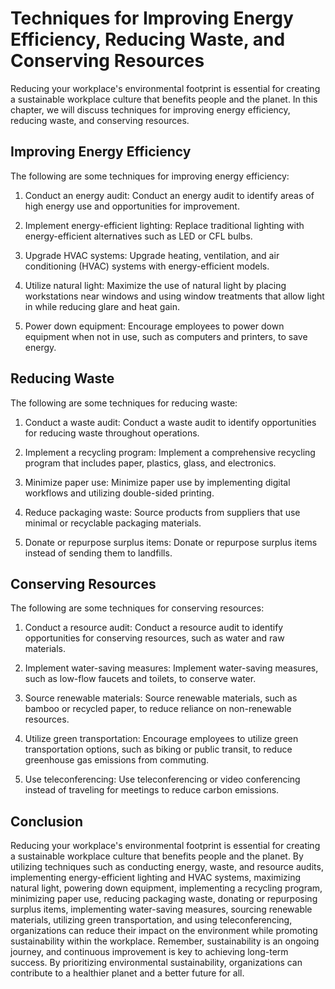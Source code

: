 Techniques for Improving Energy Efficiency, Reducing Waste, and Conserving Resources
==================================================================================================================================================

Reducing your workplace's environmental footprint is essential for creating a sustainable workplace culture that benefits people and the planet. In this chapter, we will discuss techniques for improving energy efficiency, reducing waste, and conserving resources.

Improving Energy Efficiency
---------------------------

The following are some techniques for improving energy efficiency:

1. Conduct an energy audit: Conduct an energy audit to identify areas of high energy use and opportunities for improvement.

2. Implement energy-efficient lighting: Replace traditional lighting with energy-efficient alternatives such as LED or CFL bulbs.

3. Upgrade HVAC systems: Upgrade heating, ventilation, and air conditioning (HVAC) systems with energy-efficient models.

4. Utilize natural light: Maximize the use of natural light by placing workstations near windows and using window treatments that allow light in while reducing glare and heat gain.

5. Power down equipment: Encourage employees to power down equipment when not in use, such as computers and printers, to save energy.

Reducing Waste
--------------

The following are some techniques for reducing waste:

1. Conduct a waste audit: Conduct a waste audit to identify opportunities for reducing waste throughout operations.

2. Implement a recycling program: Implement a comprehensive recycling program that includes paper, plastics, glass, and electronics.

3. Minimize paper use: Minimize paper use by implementing digital workflows and utilizing double-sided printing.

4. Reduce packaging waste: Source products from suppliers that use minimal or recyclable packaging materials.

5. Donate or repurpose surplus items: Donate or repurpose surplus items instead of sending them to landfills.

Conserving Resources
--------------------

The following are some techniques for conserving resources:

1. Conduct a resource audit: Conduct a resource audit to identify opportunities for conserving resources, such as water and raw materials.

2. Implement water-saving measures: Implement water-saving measures, such as low-flow faucets and toilets, to conserve water.

3. Source renewable materials: Source renewable materials, such as bamboo or recycled paper, to reduce reliance on non-renewable resources.

4. Utilize green transportation: Encourage employees to utilize green transportation options, such as biking or public transit, to reduce greenhouse gas emissions from commuting.

5. Use teleconferencing: Use teleconferencing or video conferencing instead of traveling for meetings to reduce carbon emissions.

Conclusion
----------

Reducing your workplace's environmental footprint is essential for creating a sustainable workplace culture that benefits people and the planet. By utilizing techniques such as conducting energy, waste, and resource audits, implementing energy-efficient lighting and HVAC systems, maximizing natural light, powering down equipment, implementing a recycling program, minimizing paper use, reducing packaging waste, donating or repurposing surplus items, implementing water-saving measures, sourcing renewable materials, utilizing green transportation, and using teleconferencing, organizations can reduce their impact on the environment while promoting sustainability within the workplace. Remember, sustainability is an ongoing journey, and continuous improvement is key to achieving long-term success. By prioritizing environmental sustainability, organizations can contribute to a healthier planet and a better future for all.
